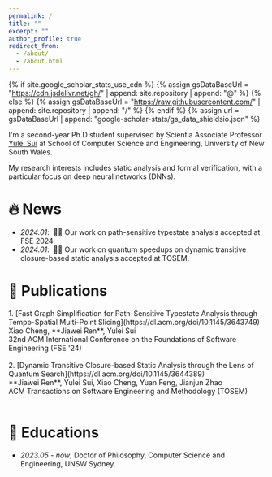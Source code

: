 ```yaml
---
permalink: /
title: ""
excerpt: ""
author_profile: true
redirect_from: 
  - /about/
  - /about.html
---
```


{% if site.google_scholar_stats_use_cdn %}
{% assign gsDataBaseUrl = "https://cdn.jsdelivr.net/gh/" | append: site.repository | append: "@" %}
{% else %}
{% assign gsDataBaseUrl = "https://raw.githubusercontent.com/" | append: site.repository | append: "/" %}
{% endif %}
{% assign url = gsDataBaseUrl | append: "google-scholar-stats/gs_data_shieldsio.json" %}

<span class='anchor' id='about-me'></span>

I'm a second-year Ph.D student supervised by Scientia Associate Professor [Yulei Sui](https://yuleisui.github.io) at School of Computer Science and Engineering, University of New South Wales.

My research interests includes static analysis and formal verification, with a particular focus on deep neural networks (DNNs).

<!--I have published more than 100 papers at the top international AI conferences with total <a href='https://scholar.google.com/citations?user=DhtAFkwAAAAJ'>google scholar citations <strong><span id='total_cit'>260000+</span></strong></a> (You can also use google scholar badge <a href='https://scholar.google.com/citations?user=DhtAFkwAAAAJ'><img src="https://img.shields.io/endpoint?url={{ url | url_encode }}&logo=Google%20Scholar&labelColor=f6f6f6&color=9cf&style=flat&label=citations"></a>).
-->


# 🔥 News
- *2024.01*: &nbsp;🎉🎉 Our work on path-sensitive typestate analysis accepted at FSE 2024. 
- *2024.01*: &nbsp;🎉🎉 Our work on quantum speedups on dynamic transitive closure-based static analysis accepted at TOSEM.

# 📝 Publications 

<!-- <div class='paper-box'><div class='paper-box-image'><div><div class="badge">CVPR 2016</div><img src='images/500x300.png' alt="sym" width="100%"></div></div> -->
<div class='paper-box-text' markdown="1">
1. [Fast Graph Simplification for Path-Sensitive Typestate Analysis through Tempo-Spatial Multi-Point Slicing](https://dl.acm.org/doi/10.1145/3643749)<br>
   Xiao Cheng, **Jiawei Ren**, Yulei Sui<br>
   32nd ACM International Conference on the Foundations of Software Engineering (FSE '24)<br><br>
2. [Dynamic Transitive Closure-based Static Analysis through the Lens of Quantum Search](https://dl.acm.org/doi/10.1145/3644389)<br>
   **Jiawei Ren**, Yulei Sui, Xiao Cheng, Yuan Feng, Jianjun Zhao<br>
   ACM Transactions on Software Engineering and Methodology (TOSEM)<br><br>
</div>

<!--
[**Project**](https://scholar.google.com/citations?view_op=view_citation&hl=zh-CN&user=DhtAFkwAAAAJ&citation_for_view=DhtAFkwAAAAJ:ALROH1vI_8AC) <strong><span class='show_paper_citations' data='DhtAFkwAAAAJ:ALROH1vI_8AC'></span></strong>
- Lorem ipsum dolor sit amet, consectetur adipiscing elit. Vivamus ornare aliquet ipsum, ac tempus justo dapibus sit amet. 
</div>
</div>

- [Lorem ipsum dolor sit amet, consectetur adipiscing elit. Vivamus ornare aliquet ipsum, ac tempus justo dapibus sit amet](https://github.com), A, B, C, **CVPR 2020**

 🎖 Honors and Awards
- *2021.10* Lorem ipsum dolor sit amet, consectetur adipiscing elit. Vivamus ornare aliquet ipsum, ac tempus justo dapibus sit amet. 
- *2021.09* Lorem ipsum dolor sit amet, consectetur adipiscing elit. Vivamus ornare aliquet ipsum, ac tempus justo dapibus sit amet. 
-->

# 📖 Educations
- *2023.05 - now*, Doctor of Philosophy, Computer Science and Engineering, UNSW Sydney. 

<!--
 💬 Invited Talks
- *2021.06*, Lorem ipsum dolor sit amet, consectetur adipiscing elit. Vivamus ornare aliquet ipsum, ac tempus justo dapibus sit amet. 
- *2021.03*, Lorem ipsum dolor sit amet, consectetur adipiscing elit. Vivamus ornare aliquet ipsum, ac tempus justo dapibus sit amet.  \| [\[video\]](https://github.com/)

 💻 Internships
- *2019.05 - 2020.02*, [Lorem](https://github.com/), China.
-->
